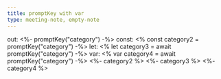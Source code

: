 ```yaml
---
title: promptKey with var
type: meeting-note, empty-note
---
```

out: <%- promptKey("category") -%>
const: <% const category2 = promptKey("category") -%>
let: <% let category3 = await promptKey("category") -%> var: <% var category4 = await promptKey("category") -%>
<%- category2 %>
<%- category3 %>
<%- category4 %>


